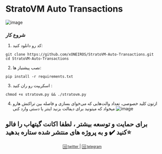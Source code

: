 # StratoVM Auto Transactions
![image](https://github.com/user-attachments/assets/e3b0ba3b-1c72-4979-bb1f-7cdd0274c92a)


### شروع کار

1. کد رو دانلود کنید:
```
git clone https://github.com/xONEIROS/StratoVM-Auto-Transactions.git
cd StratoVM-Auto-Transactions
```

2. نصب پیشنیاز ها:
```
pip install -r requirements.txt
```


3. اسکریپت رو ران کنید :
```
chmod +x stratovm.py && ./stratovm.py
```

4. ازتون کلید خصوصی، تعداد والت‌هایی که می‌خوای بسازی و فاصله بین تراکنش هارو میخواد که میتونید برای دیفالت بزنید اینتر یا دستی وارد کنی
![image](https://github.com/user-attachments/assets/b1d44b97-5d04-4c33-b66c-8e8697d4ec9f)




## برای حمایت و توسعه بیشتر ، لطفا اکانت گیتهاب را فالو کنید ✔️ و به پروژه های منتشر شده ستاره بدهید⭐

<div align="center">
    <p>
        <a href="Https://x.com/0xOneiros">
            <small>🆔 twitter </small>  
        </a>
        | 
        <a href="Https://t.me/xOneiros">
            <small>🆔 telegram </small>  
        </a>
